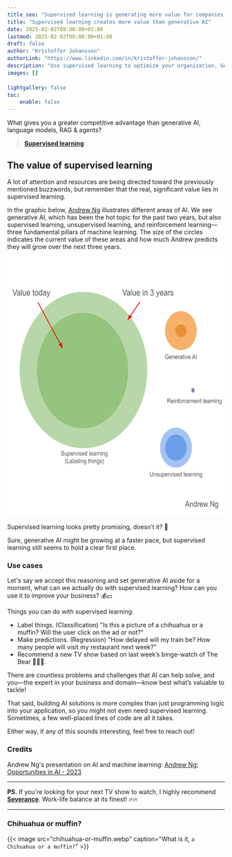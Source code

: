 ```yaml
---
title_seo: "Supervised learning is generating more value for companies than generative AI"
title: "Supervised learning creates more value than generative AI"
date: 2025-02-02T09:00:00+01:00
lastmod: 2025-02-02T09:00:00+01:00
draft: false
author: "Kristoffer Johansson"
authorLink: "https://www.linkedin.com/in/kristoffer-johansson/"
description: "Use supervised learning to optimize your organization. Generative AI, large language models (LLM), RAG & agents are buzzwords roght now, but the truly great values can be found within supervised learning!"
images: []

lightgallery: false
toc:
    enable: false
---
```


What gives you a greater competitive advantage than generative AI, language models, RAG & agents? <!--more-->

>**[Supervised learning](https://en.wikipedia.org/wiki/Supervised_learning)**

## The value of supervised learning

A lot of attention and resources are being directed toward the previously mentioned buzzwords, but remember that the real, significant value lies in supervised learning.

In the graphic below, [Andrew Ng](https://www.linkedin.com/in/andrewyng/) illustrates different areas of AI. We see generative AI, which has been the hot topic for the past two years, but also supervised learning, unsupervised learning, and reinforcement learning—three fundamental pillars of machine learning. The size of the circles indicates the current value of these areas and how much Andrew predicts they will grow over the next three years.

<img src="/supervised-learning-is-valuable/andrew-ng-opportunities-in-ai.webp" width="600" height="600">

Supervised learning looks pretty promising, doesn’t it? 👀

Sure, generative AI might be growing at a faster pace, but supervised learning still seems to hold a clear first place.

### Use cases

Let's say we accept this reasoning and set generative AI aside for a moment, what can we actually do with supervised learning? How can you use it to improve your business? 💰💵

Things you can do with supervised learning:

* Label things. (Classification) "Is this a picture of a chihuahua or a muffin? Will the user click on the ad or not?"
* Make predictions. (Regression) "How delayed will my train be? How many people will visit my restaurant next week?"
* Recommend a new TV show based on last week’s binge-watch of The Bear 🐻👨‍🍳.

There are countless problems and challenges that AI can help solve, and you—the expert in your business and domain—know best what’s valuable to tackle!

That said, building AI solutions is more complex than just programming logic into your application, so you might not even need supervised learning. Sometimes, a few well-placed lines of code are all it takes.

Either way, if any of this sounds interesting, feel free to reach out!

### Credits

Andrew Ng's presentation on AI and machine learning: [Andrew Ng: Opportunities in AI - 2023](https://youtu.be/5p248yoa3oE?t=108)

---

**PS.** If you're looking for your next TV show to watch, I highly recommend **[Severance](https://www.imdb.com/title/tt11280740/)**. Work-life balance at its finest! 🔥🔥

---

### Chihuahua or muffin?

{{< image src="chihuahua-or-muffin.webp" caption="What is it, `a Chihuahua or a muffin?`" >}}